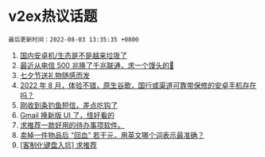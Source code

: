 # v2ex热议话题

`最后更新时间：2022-08-03 13:35:35 +0800`

1. [国内安卓机/生态是不是越来垃圾了](https://www.v2ex.com/t/870218)
1. [最近从电信 500 兆换了千兆联通，求一个馒头的💊](https://www.v2ex.com/t/870228)
1. [七夕节送礼物随感而发](https://www.v2ex.com/t/870198)
1. [2022 年 8 月，体验不错，原生谷歌，国行或渠道可靠带保修的安卓手机存在吗？](https://www.v2ex.com/t/870252)
1. [刚收到条钓鱼短信，差点吃钩了](https://www.v2ex.com/t/870233)
1. [Gmail 换新版 UI 了，怪好看的](https://www.v2ex.com/t/870248)
1. [求推荐一款好用的待办事项软件。](https://www.v2ex.com/t/870225)
1. [卖掉一件物品后 “回血” 若干元，用英文哪个词表示最准确？](https://www.v2ex.com/t/870345)
1. [[客制化键盘入坑] 求推荐](https://www.v2ex.com/t/870268)

